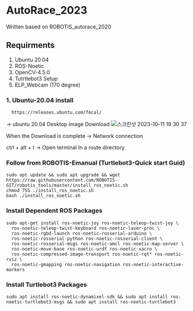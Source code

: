 # AutoRace_2023

Written based on ROBOTIS_autorace_2020 

## Requirments
  1. Ubuntu 20.04
  2. ROS-Noetic
  3. OpenCV-4.5.0
  4. Tutrtlebot3 Setup
  5. ELP_Webcam (170 degree)


### 1. Ubuntu-20.04 install
```
  https://releases.ubuntu.com/focal/ 
```
  -> ubuntu 20.04 Desktop image Download
  ![스크린샷 2023-10-11 19 30 37](https://github.com/YeeeeeHo/AutoRace_2023/assets/139672321/b1a20bae-d384-4149-b0c0-84833e7b2bb8)

When the Download is complete
 -> Network connection

ctrl + alt + t -> Open terminal
In a route directory
### Follow from ROBOTIS-Emanual (Turtlebot3-Quick start Guid)
```
sudo apt update && sudo apt upgrade && wget https://raw.githubusercontent.com/ROBOTIS-GIT/robotis_tools/master/install_ros_noetic.sh
chmod 755 ./install_ros_noetic.sh
bash ./install_ros_noetic.sh
```
### Install Dependent ROS Packages
```
sudo apt-get install ros-noetic-joy ros-noetic-teleop-twist-joy \
  ros-noetic-teleop-twist-keyboard ros-noetic-laser-proc \
  ros-noetic-rgbd-launch ros-noetic-rosserial-arduino \
  ros-noetic-rosserial-python ros-noetic-rosserial-client \
  ros-noetic-rosserial-msgs ros-noetic-amcl ros-noetic-map-server \
  ros-noetic-move-base ros-noetic-urdf ros-noetic-xacro \
  ros-noetic-compressed-image-transport ros-noetic-rqt* ros-noetic-rviz \
  ros-noetic-gmapping ros-noetic-navigation ros-noetic-interactive-markers
```
### Install Turtlebot3 Packages
```
sudo apt install ros-noetic-dynamixel-sdk && sudo apt install ros-noetic-turtlebot3-msgs && sudo apt install ros-noetic-turtlebot3
```






